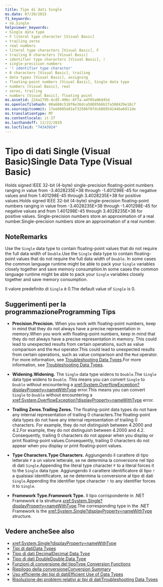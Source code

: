 ```yaml
---
title: Tipo di dati Single
ms.date: 07/20/2015
f1_keywords:
- vb.Single
helpviewer_keywords:
- Single data type
- F literal type character [Visual Basic]
- trailing zeros
- real numbers
- literal type characters [Visual Basic], F
- trailing 0 characters [Visual Basic]
- identifier type characters [Visual Basic], !
- single-precision numbers
- '! identifier type character'
- 0 characters [Visual Basic], trailing
- data types [Visual Basic], assigning
- floating-point numbers [Visual Basic], Single data type
- numbers [Visual Basic], real
- zeros, trailing
- numbers [Visual Basic], floating point
ms.assetid: 224a2795-4cd5-496c-8f7a-a4f05a06d45d
ms.openlocfilehash: 60a688c510f6e36dca5809566b37a388429e18c7
ms.sourcegitcommit: 17ee6605e01ef32506f8fdc686954244ba6911de
ms.translationtype: MT
ms.contentlocale: it-IT
ms.lasthandoff: 11/22/2019
ms.locfileid: "74343924"
---
```

# <a name="single-data-type-visual-basic"></a><span data-ttu-id="027d3-102">Tipo di dati Single (Visual Basic)</span><span class="sxs-lookup"><span data-stu-id="027d3-102">Single Data Type (Visual Basic)</span></span>

<span data-ttu-id="027d3-103">Holds signed IEEE 32-bit (4-byte) single-precision floating-point numbers ranging in value from -3.4028235E+38 through -1.401298E-45 for negative values and from 1.401298E-45 through 3.4028235E+38 for positive values.</span><span class="sxs-lookup"><span data-stu-id="027d3-103">Holds signed IEEE 32-bit (4-byte) single-precision floating-point numbers ranging in value from -3.4028235E+38 through -1.401298E-45 for negative values and from 1.401298E-45 through 3.4028235E+38 for positive values.</span></span> <span data-ttu-id="027d3-104">Single-precision numbers store an approximation of a real number.</span><span class="sxs-lookup"><span data-stu-id="027d3-104">Single-precision numbers store an approximation of a real number.</span></span>  
  
## <a name="remarks"></a><span data-ttu-id="027d3-105">Note</span><span class="sxs-lookup"><span data-stu-id="027d3-105">Remarks</span></span>  

 <span data-ttu-id="027d3-106">Use the `Single` data type to contain floating-point values that do not require the full data width of `Double`.</span><span class="sxs-lookup"><span data-stu-id="027d3-106">Use the `Single` data type to contain floating-point values that do not require the full data width of `Double`.</span></span> <span data-ttu-id="027d3-107">In some cases the common language runtime might be able to pack your `Single` variables closely together and save memory consumption.</span><span class="sxs-lookup"><span data-stu-id="027d3-107">In some cases the common language runtime might be able to pack your `Single` variables closely together and save memory consumption.</span></span>  
  
 <span data-ttu-id="027d3-108">Il valore predefinito di `Single` è 0.</span><span class="sxs-lookup"><span data-stu-id="027d3-108">The default value of `Single` is 0.</span></span>  
  
## <a name="programming-tips"></a><span data-ttu-id="027d3-109">Suggerimenti per la programmazione</span><span class="sxs-lookup"><span data-stu-id="027d3-109">Programming Tips</span></span>  
  
- <span data-ttu-id="027d3-110">**Precision.**</span><span class="sxs-lookup"><span data-stu-id="027d3-110">**Precision.**</span></span> <span data-ttu-id="027d3-111">When you work with floating-point numbers, keep in mind that they do not always have a precise representation in memory.</span><span class="sxs-lookup"><span data-stu-id="027d3-111">When you work with floating-point numbers, keep in mind that they do not always have a precise representation in memory.</span></span> <span data-ttu-id="027d3-112">This could lead to unexpected results from certain operations, such as value comparison and the `Mod` operator.</span><span class="sxs-lookup"><span data-stu-id="027d3-112">This could lead to unexpected results from certain operations, such as value comparison and the `Mod` operator.</span></span> <span data-ttu-id="027d3-113">For more information, see [Troubleshooting Data Types](../../../visual-basic/programming-guide/language-features/data-types/troubleshooting-data-types.md).</span><span class="sxs-lookup"><span data-stu-id="027d3-113">For more information, see [Troubleshooting Data Types](../../../visual-basic/programming-guide/language-features/data-types/troubleshooting-data-types.md).</span></span>  
  
- <span data-ttu-id="027d3-114">**Widening.**</span><span class="sxs-lookup"><span data-stu-id="027d3-114">**Widening.**</span></span> <span data-ttu-id="027d3-115">The `Single` data type widens to `Double`.</span><span class="sxs-lookup"><span data-stu-id="027d3-115">The `Single` data type widens to `Double`.</span></span> <span data-ttu-id="027d3-116">This means you can convert `Single` to `Double` without encountering a <xref:System.OverflowException?displayProperty=nameWithType> error.</span><span class="sxs-lookup"><span data-stu-id="027d3-116">This means you can convert `Single` to `Double` without encountering a <xref:System.OverflowException?displayProperty=nameWithType> error.</span></span>  
  
- <span data-ttu-id="027d3-117">**Trailing Zeros.**</span><span class="sxs-lookup"><span data-stu-id="027d3-117">**Trailing Zeros.**</span></span> <span data-ttu-id="027d3-118">The floating-point data types do not have any internal representation of trailing 0 characters.</span><span class="sxs-lookup"><span data-stu-id="027d3-118">The floating-point data types do not have any internal representation of trailing 0 characters.</span></span> <span data-ttu-id="027d3-119">For example, they do not distinguish between 4.2000 and 4.2.</span><span class="sxs-lookup"><span data-stu-id="027d3-119">For example, they do not distinguish between 4.2000 and 4.2.</span></span> <span data-ttu-id="027d3-120">Consequently, trailing 0 characters do not appear when you display or print floating-point values.</span><span class="sxs-lookup"><span data-stu-id="027d3-120">Consequently, trailing 0 characters do not appear when you display or print floating-point values.</span></span>  
  
- <span data-ttu-id="027d3-121">**Type Characters.**</span><span class="sxs-lookup"><span data-stu-id="027d3-121">**Type Characters.**</span></span> <span data-ttu-id="027d3-122">Aggiungendo il carattere di tipo letterale `F` a un valore letterale, se ne determina la conversione nel tipo di dati `Single`.</span><span class="sxs-lookup"><span data-stu-id="027d3-122">Appending the literal type character `F` to a literal forces it to the `Single` data type.</span></span> <span data-ttu-id="027d3-123">Aggiungendo il carattere identificatore di tipo `!` a qualsiasi identificatore, se ne determina la conversione al tipo di dati `Single`.</span><span class="sxs-lookup"><span data-stu-id="027d3-123">Appending the identifier type character `!` to any identifier forces it to `Single`.</span></span>  
  
- <span data-ttu-id="027d3-124">**Framework Type.**</span><span class="sxs-lookup"><span data-stu-id="027d3-124">**Framework Type.**</span></span> <span data-ttu-id="027d3-125">Il tipo corrispondente in .NET Framework è la struttura <xref:System.Single?displayProperty=nameWithType>.</span><span class="sxs-lookup"><span data-stu-id="027d3-125">The corresponding type in the .NET Framework is the <xref:System.Single?displayProperty=nameWithType> structure.</span></span>  
  
## <a name="see-also"></a><span data-ttu-id="027d3-126">Vedere anche</span><span class="sxs-lookup"><span data-stu-id="027d3-126">See also</span></span>

- <xref:System.Single?displayProperty=nameWithType>
- [<span data-ttu-id="027d3-127">Tipi di dati</span><span class="sxs-lookup"><span data-stu-id="027d3-127">Data Types</span></span>](../../../visual-basic/language-reference/data-types/index.md)
- [<span data-ttu-id="027d3-128">Tipo di dati Decimal</span><span class="sxs-lookup"><span data-stu-id="027d3-128">Decimal Data Type</span></span>](../../../visual-basic/language-reference/data-types/decimal-data-type.md)
- [<span data-ttu-id="027d3-129">Tipo di dati Double</span><span class="sxs-lookup"><span data-stu-id="027d3-129">Double Data Type</span></span>](../../../visual-basic/language-reference/data-types/double-data-type.md)
- [<span data-ttu-id="027d3-130">Funzioni di conversione del tipo</span><span class="sxs-lookup"><span data-stu-id="027d3-130">Type Conversion Functions</span></span>](../../../visual-basic/language-reference/functions/type-conversion-functions.md)
- [<span data-ttu-id="027d3-131">Riepilogo della conversione</span><span class="sxs-lookup"><span data-stu-id="027d3-131">Conversion Summary</span></span>](../../../visual-basic/language-reference/keywords/conversion-summary.md)
- [<span data-ttu-id="027d3-132">Uso efficiente dei tipi di dati</span><span class="sxs-lookup"><span data-stu-id="027d3-132">Efficient Use of Data Types</span></span>](../../../visual-basic/programming-guide/language-features/data-types/efficient-use-of-data-types.md)
- [<span data-ttu-id="027d3-133">Risoluzione dei problemi relativi ai tipi di dati</span><span class="sxs-lookup"><span data-stu-id="027d3-133">Troubleshooting Data Types</span></span>](../../../visual-basic/programming-guide/language-features/data-types/troubleshooting-data-types.md)
